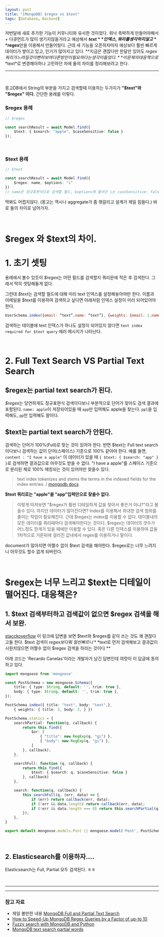 ```yaml
---
layout: post
title: "[MongoDB] $regex vs $text"
tags: [Database, Backend]
---
```


저번달에 새로 추가한 기능이 커뮤니티와 유사한 것이었다. 워낙 촉박하게 만들어야해서 + 다큐먼트가 많이 생기지않을거라고 예상해서 **$text** 인덱스, 쿼리를 생각하지 않고 **$regex**만을 이용해서 만들어뒀다.
근데 새 기능을 오픈하자마자 예상보다 훨씬 빠르게 데이터가 쌓이고 있고, 인기가 많아지고 있다. **지금은 괜찮다만 한달만 있어도 $regex 쿼리가 느려질 것이 뻔히 보여 다른 방안이 필요하다는 생각이 들었다.** 이 문제의 대응책으로 *$text*로 변경해야하나 고민하던 차에 둘의 차이를 정리해보려고 한다.

-----
<br>

몽고DB에서 String의 부분을 가지고 검색할때 이용하는 두가지가 **"$text"와 "$regex" 이다.** 간단한 용례를 이렇다.

### $regex 용례
```ts
// $regex

const searchResult = await Model.find({
    $text: { $search: "apple", $caseSensitive: false }
});
```

<br>

### $text 용례
```ts
// $text

const searchResult = await Model.find({
    $regex: name, $options: "i"
})
// name은 정규표현식으로 검색할 필드, $options에 들어간 i는 caseSensitive: false를 의미.
```

딱봐도 어렵지않다. (몽고는 역시나 aggregate가 좀 헷갈리고 설계가 제일 힘들다.)
바로 둘의 차이로 넘어가자.

<br>

# $regex 와 $text의 차이.

# 1. 초기 셋팅
용례에서 볼수 있듯이 *$regex*는 어떤 필드를 검색할지 쿼리문에 적은 후 검색한다. 그래서 딱히 셋팅해둘게 없다.

그런데 *$text*는 검색할 필드에 대해 미리 text 인덱스를 설정해놓아야만 한다. 이름과 이메일을 $text를 이용하여 검색하고 싶다면 아래처럼 인덱스 설정이 미리 되어있어야 한다.

```js
UserSchema.index({email: “text”,name: “text”}, {weights: {email: 1,name: 2}})
```
검색하는 테이블에 text 인덱스가 하나도 설정이 되어있지 않다면 
`text index required for $text query` 에러 메시지가 나타난다.

<br>

# 2. Full Text Search VS Partial Text Search
## $regex는 partial text search가 된다.
*$regex*는 당연하게도 정규표현식 검색이다보니 부분적으로 단어가 맞아도 검색 결과에 포함된다. `name: apple`이 저장되어있을 때 `app`만 입력해도 apple을 찾는다. `ppl`을 입력해도, `pp`만 입력해도 말이다.

## $text는 partial text search가 안된다.
검색하는 단어가 100%(Full)로 맞는 것이 있어야 한다.
반면 $text는 Full text search이다보니 검색하는 값이 단어(스페이스) 기준으로 100% 같아야 한다. 예를 들면, `content : "I have a apple"` 이 데이터가 있을 때 `{ $text: { $search: "app" } }`로 검색하면 결과값으로 아무것도 받을 수 없다. "I have a apple"를 스페이스 기준으로 분리된 체로 100% 매칭되는 것이 있어야만 찾을수 있다. 

> text index tokenizes and stems the terms in the indexed fields for the index entries. / [mongodb docs](https://docs.mongodb.com/manual/core/index-text/)

**$text 쿼리로는 "apple"을 "app"입력만으로 찾을수 없다.**

> 이렇게 따져보면 "$regex가 훨씬 디테일하게 값을 찾아서 좋은거 아냐?"라고 물을수 있다. 하지만 데이터가 많아진다면? Index를 이용해서 최대한 검색 범위를 줄이는 작업이 필요해진다. 근데 $regex는 index를 이용할 수 없다. 테이블내의 모든 데이터를 쿼리때마다 검색해야한다는 것이다. $regex는 데이터의 갯수가 어느정도 한계가 있을 때에만 이용할 수 있다. 혹은 다른 인덱스를 이용하여 값을 1차적으로 거른뒤에 걸러진 값내에서 regex를 이용하거나 말이다.

document가 많아지면 어쩔수 없이 $text 검색을 해야한다. $regex로는 너무 느려지니 아무것도 할수 없게 되버린다.

<br>

# $regex는 너무 느리고 $text는 디테일이 떨어진다. 대응책은?

## 1. $text 검색부터하고 검색값이 없으면 $regex 검색을 해서 보완.
[stacckoverflow](https://stackoverflow.com/questions/44833817/mongodb-full-and-partial-text-search) 이 링크에 답변을 보면 $text와 $regex를 같이 쓰는 것도 꽤 괜찮다고들 한다. $text 검색이 $regex보다 훠~얼씬 빠르니 **$text로 먼저 검색해보고 결과값이 시원치않으면 어쩔수 없이 $regex 검색을 하라는 것이다.**

아래 코드는 'Recardo Canelas'이라는 개발자가 남긴 답변인데 여럿이 이 답글에 동의하고 있다.
```ts
import mongoose from 'mongoose'

const PostSchema = new mongoose.Schema({
    title: { type: String, default: '', trim: true },
    body: { type: String, default: '', trim: true },
});

PostSchema.index({ title: "text", body: "text",},
    { weights: { title: 5, body: 3, } })

PostSchema.statics = {
    searchPartial: function(q, callback) {
        return this.find({
            $or: [
                { "title": new RegExp(q, "gi") },
                { "body": new RegExp(q, "gi") },
            ]
        }, callback);
    },

    searchFull: function (q, callback) {
        return this.find({
            $text: { $search: q, $caseSensitive: false }
        }, callback)
    },

    search: function(q, callback) {
        this.searchFull(q, (err, data) => {
            if (err) return callback(err, data);
            if (!err && data.length) return callback(err, data);
            if (!err && data.length === 0) return this.searchPartial(q, callback);
        });
    },
}

export default mongoose.models.Post || mongoose.model('Post', PostSchema)
```

<br>

## 2. Elasticsearch를 이용하자....
Elasticsearch는 Full, Partial 모두 검색된다. ㅎㅎ

<br>

---
---

### 참고 자료
- 제일 볼만한 내용 [MongoDB Full and Partial Text Search](https://stackoverflow.com/questions/44833817/mongodb-full-and-partial-text-search)
- [How to Speed-Up MongoDB Regex Queries by a Factor of up-to 10](https://medium.com/statuscode/how-to-speed-up-mongodb-regex-queries-by-a-factor-of-up-to-10-73995435c606)
- [Fuzzy search with MongoDB and Python](https://medium.com/xeneta/fuzzy-search-with-mongodb-and-python-57103928ee5d)
- [MongoDB text search partial words](https://sqlserverguides.com/mongodb-text-search-partial-words/)
